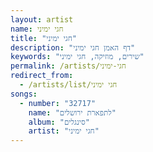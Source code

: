 ```yaml
---
layout: artist
name: חגי ימיני
title: "חגי ימיני"
description: "דף האמן חגי ימיני"
keywords: "שירים, מוזיקה, חגי ימיני"
permalink: /artists/חגי-ימיני
redirect_from:
  - /artists/list/חגי ימיני
songs:
  - number: "32717"
    name: "לתפארת ירושלים"
    album: "סינגלים"
    artist: "חגי ימיני"
---
```


